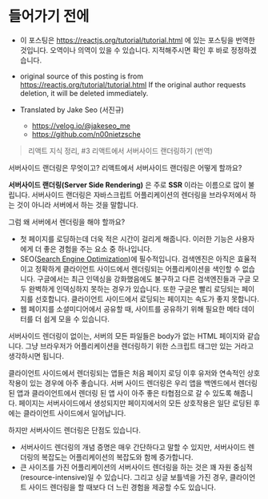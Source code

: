 # 들어가기 전에
- 이 포스팅은 https://reactjs.org/tutorial/tutorial.html 에 있는 포스팅을 번역한 것입니다. 오역이나 의역이 있을 수 있습니다. 지적해주시면 확인 후 바로 정정하겠습니다.

- original source of this posting is from https://reactjs.org/tutorial/tutorial.html If the original author requests deletion, it will be deleted immediately.

- Translated by Jake Seo (서진규)

	- https://velog.io/@jakeseo_me
	- https://github.com/n00nietzsche
    
> 리액트 지식 정리, #3 리액트에서 서버사이드 랜더링하기 (번역)

서버사이드 랜더링은 무엇이고? 리액트에서 서버사이드 랜더링은 어떻게 할까요?

**서버사이드 랜더링(Server Side Rendering)** 은 주로 **SSR** 이라는 이름으로 많이 불립니다. 서버사이드 랜더링은 자바스크립트 어플리케이션의 렌더링을 브라우저에서 하는 것이 아니라 서버에서 하는 것을 말합니다.

그럼 왜 서버에서 렌더링을 해야 할까요?

- 첫 페이지를 로딩하는데 더욱 적은 시간이 걸리게 해줍니다. 이러한 기능은 사용자에게 더 좋은 경험을 주는 요소 중 하나입니다.
- SEO([Search Engine Optimization](https://en.wikipedia.org/wiki/Search_engine_optimization))에 필수적입니다. 검색엔진은 아직은 효율적이고 정확하게 클라이언트 사이드에서 렌더링되는 어플리케이션을 색인할 수 없습니다. 구글에서는 최근 인덱싱을 강화했음에도 불구하고 다른 검색엔진들과 구글 모두 완벽하게 인덱싱하지 못하는 경우가 있습니다. 또한 구글은 빨리 로딩되는 페이지를 선호합니다. 클라이언트 사이드에서 로딩되는 페이지는 속도가 좋지 못합니다.
- 웹 페이지를 소셜미디어에서 공유할 때, 사이트를 공유하기 위해 필요한 메타 데이터를 더 쉽게 모을 수 있습니다.

서버사이드 렌더링이 없이는, 서버의 모든 파일들은 body가 없는 HTML 페이지와 같습니다. 그냥 브라우저가 어플리케이션을 렌더링하기 위한 스크립트 태그만 있는 거라고 생각하시면 됩니다.

클라이언트 사이드에서 렌더링되는 앱들은 처음 페이지 로딩 이후 유저와 연속적인 상호작용이 있는 경우에 아주 좋습니다. 서버 사이드 렌더링은 우리 앱을 백엔드에서 렌더링 된 앱과 클라이언트에서 렌더링 된 앱 사이 아주 좋은 타협점으로 갈 수 있도록 해줍니다. 페이지는 서버사이드에서 생성되지만 페이지에서의 모든 상호작용은 일단 로딩된 후에는 클라이언트 사이드에서 일어납니다.

하지만 서버사이드 렌더링은 단점도 있습니다.

- 서버사이드 렌더링의 개념 증명은 매우 간단하다고 말할 수 있지만, 서버사이드 렌더링의 복잡도는 어플리케이션의 복잡도와 함께 증가합니다.
- 큰 사이즈를 가진 어플리케이션의 서버사이드 렌더링을 하는 것은 꽤 자원 중심적(resource-intensive)일 수 있습니다. 그리고 싱글 보틀넥을 가진 경우, 클라이언트 사이드 렌더링을 할 때보다 더 느린 경험을 제공할 수도 있습니다.


